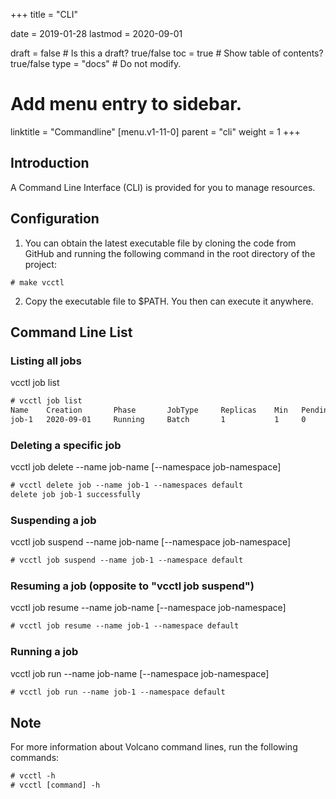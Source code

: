 +++
title = "CLI"


date = 2019-01-28
lastmod = 2020-09-01

draft = false  # Is this a draft? true/false
toc = true  # Show table of contents? true/false
type = "docs"  # Do not modify.

# Add menu entry to sidebar.
linktitle = "Commandline"
[menu.v1-11-0]
  parent = "cli"
  weight = 1
+++

## Introduction
A Command Line Interface (CLI) is provided for you to manage resources.
## Configuration

1. You can obtain the latest executable file by cloning the code from GitHub and running the following command in the root directory of the project:
```
# make vcctl
``` 
2. Copy the executable file to $PATH. You then can execute it anywhere.

## Command Line List
### Listing all jobs
vcctl job list

```html
# vcctl job list
Name    Creation       Phase       JobType     Replicas    Min   Pending   Running   Succeeded   Failed    Unknown     RetryCount
job-1   2020-09-01     Running     Batch       1           1     0         1         0           0         0           0        
```

### Deleting a specific job
vcctl job delete --name job-name [--namespace job-namespace] 

```html
# vcctl delete job --name job-1 --namespaces default
delete job job-1 successfully
```

### Suspending a job
vcctl job suspend --name job-name [--namespace job-namespace]

```html
# vcctl job suspend --name job-1 --namespace default
```

### Resuming a job (opposite to "vcctl job suspend")
vcctl job resume --name job-name [--namespace job-namespace]

```html
# vcctl job resume --name job-1 --namespace default
```

### Running a job
vcctl job run --name job-name [--namespace job-namespace]

```html
# vcctl job run --name job-1 --namespace default
```

## Note
For more information about Volcano command lines, run the following commands:

```html
# vcctl -h
# vcctl [command] -h
```
